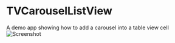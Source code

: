 # TVCarouselListView

A demo app showing how to add a carousel into a table view cell
![Screenshot](https://cloud.githubusercontent.com/assets/144786/7409717/68b9e0b2-ef5b-11e4-849e-21727e45680e.png "Screenshot")
